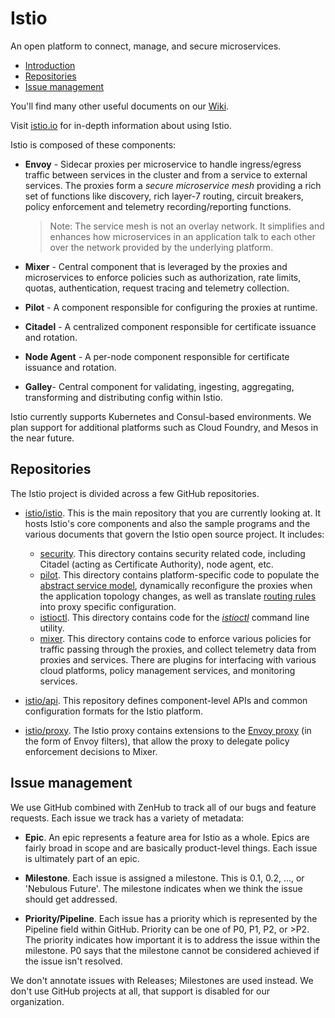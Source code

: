 # Istio

An open platform to connect, manage, and secure microservices.

- [Introduction](#introduction)
- [Repositories](#repositories)
- [Issue management](#issue-management)

You'll find many other useful documents on our [Wiki](https://github.com/istio/istio/wiki).

Visit [istio.io](https://istio.io) for in-depth information about using Istio.

Istio is composed of these components:

- **Envoy** - Sidecar proxies per microservice to handle ingress/egress traffic
   between services in the cluster and from a service to external
   services. The proxies form a _secure microservice mesh_ providing a rich
   set of functions like discovery, rich layer-7 routing, circuit breakers,
   policy enforcement and telemetry recording/reporting
   functions.

  > Note: The service mesh is not an overlay network. It
  > simplifies and enhances how microservices in an application talk to each
  > other over the network provided by the underlying platform.

- **Mixer** - Central component that is leveraged by the proxies and microservices
   to enforce policies such as authorization, rate limits, quotas, authentication, request
   tracing and telemetry collection.

- **Pilot** - A component responsible for configuring the proxies at runtime.

- **Citadel** - A centralized component responsible for certificate issuance and rotation.

- **Node Agent** - A per-node component responsible for certificate issuance and rotation.

- **Galley**- Central component for validating, ingesting, aggregating, transforming and distributing config within Istio.

Istio currently supports Kubernetes and Consul-based environments. We plan support for additional platforms such as
Cloud Foundry, and Mesos in the near future.

## Repositories

The Istio project is divided across a few GitHub repositories.

- [istio/istio](README.md). This is the main repository that you are
currently looking at. It hosts Istio's core components and also
the sample programs and the various documents that govern the Istio open source
project. It includes:
  - [security](security/). This directory contains security related code,
including Citadel (acting as Certificate Authority), node agent, etc.
  - [pilot](pilot/). This directory
contains platform-specific code to populate the
[abstract service model](https://istio.io/docs/concepts/traffic-management/overview.html), dynamically reconfigure the proxies
when the application topology changes, as well as translate
[routing rules](https://istio.io/docs/reference/config/istio.networking.v1alpha3/) into proxy specific configuration.
  - [istioctl](istioctl/). This directory contains code for the
[_istioctl_](https://istio.io/docs/reference/commands/istioctl.html) command line utility.
  - [mixer](mixer/). This directory
contains code to enforce various policies for traffic passing through the
proxies, and collect telemetry data from proxies and services. There
are plugins for interfacing with various cloud platforms, policy
management services, and monitoring services.

- [istio/api](https://github.com/istio/api). This repository defines
component-level APIs and common configuration formats for the Istio platform.

- [istio/proxy](https://github.com/istio/proxy). The Istio proxy contains
extensions to the [Envoy proxy](https://github.com/envoyproxy/envoy) (in the form of
Envoy filters), that allow the proxy to delegate policy enforcement
decisions to Mixer.

## Issue management

We use GitHub combined with ZenHub to track all of our bugs and feature requests. Each issue we track has a variety of metadata:

- **Epic**. An epic represents a feature area for Istio as a whole. Epics are fairly broad in scope and are basically product-level things.
Each issue is ultimately part of an epic.

- **Milestone**. Each issue is assigned a milestone. This is 0.1, 0.2, ..., or 'Nebulous Future'. The milestone indicates when we
think the issue should get addressed.

- **Priority/Pipeline**. Each issue has a priority which is represented by the Pipeline field within GitHub. Priority can be one of
P0, P1, P2, or >P2. The priority indicates how important it is to address the issue within the milestone. P0 says that the
milestone cannot be considered achieved if the issue isn't resolved.

We don't annotate issues with Releases; Milestones are used instead. We don't use GitHub projects at all, that
support is disabled for our organization.
